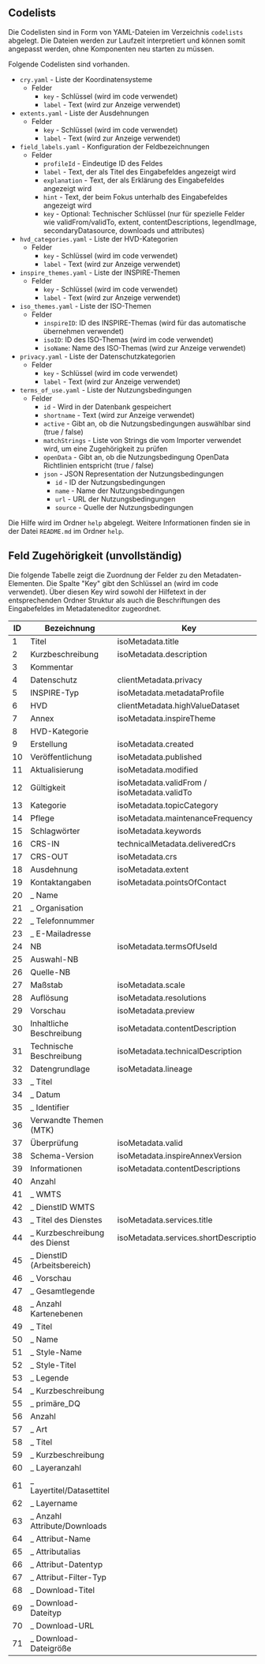## Codelists

Die Codelisten sind in Form von YAML-Dateien im Verzeichnis `codelists` abgelegt. Die Dateien werden zur Laufzeit interpretiert und können somit angepasst werden, ohne Komponenten neu starten zu müssen.

Folgende Codelisten sind vorhanden.

- `cry.yaml` - Liste der Koordinatensysteme
  - Felder
    - `key` - Schlüssel (wird im code verwendet)
    - `label` - Text (wird zur Anzeige verwendet)
- `extents.yaml` - Liste der Ausdehnungen
  - Felder
    - `key` - Schlüssel (wird im code verwendet)
    - `label` - Text (wird zur Anzeige verwendet)
- `field_labels.yaml` - Konfiguration der Feldbezeichnungen
  - Felder
    - `profileId` - Eindeutige ID des Feldes
    - `label` - Text, der als Titel des Eingabefeldes angezeigt wird
    - `explanation` - Text, der als Erklärung des Eingabefeldes angezeigt wird
    - `hint` - Text, der beim Fokus unterhalb des Eingabefeldes angezeigt wird
    - `key` - Optional: Technischer Schlüssel (nur für spezielle Felder wie validFrom/validTo, extent, contentDescriptions, legendImage, secondaryDatasource, downloads und attributes)
- `hvd_categories.yaml` - Liste der HVD-Kategorien
  - Felder
    - `key` - Schlüssel (wird im code verwendet)
    - `label` - Text (wird zur Anzeige verwendet)
- `inspire_themes.yaml` - Liste der INSPIRE-Themen
  - Felder
    - `key` - Schlüssel (wird im code verwendet)
    - `label` - Text (wird zur Anzeige verwendet)
- `iso_themes.yaml` - Liste der ISO-Themen
  - Felder
    - `inspireID`: ID des INSPIRE-Themas (wird für das automatische übernehmen verwendet)
    - `isoID`: ID des ISO-Themas (wird im code verwendet)
    - `isoName`: Name des ISO-Themas (wird zur Anzeige verwendet)
- `privacy.yaml` - Liste der Datenschutzkategorien
  - Felder
    - `key` - Schlüssel (wird im code verwendet)
    - `label` - Text (wird zur Anzeige verwendet)
- `terms_of_use.yaml` - Liste der Nutzungsbedingungen
  - Felder
    - `id` - Wird in der Datenbank gespeichert
    - `shortname` - Text (wird zur Anzeige verwendet)
    - `active` - Gibt an, ob die Nutzungsbedingungen auswählbar sind (true / false)
    - `matchStrings` - Liste von Strings die vom Importer verwendet wird, um eine Zugehörigkeit zu prüfen
    - `openData` - Gibt an, ob die Nutzungsbedingung OpenData Richtlinien entspricht (true / false)
    - `json` - JSON Representation der Nutzungsbedingungen
      - `id` - ID der Nutzungsbedingungen
      - `name` - Name der Nutzungsbedingungen
      - `url` - URL der Nutzungsbedingungen
      - `source` - Quelle der Nutzungsbedingungen

Die Hilfe wird im Ordner `help` abgelegt. Weitere Informationen finden sie in der Datei `README.md` im Ordner `help`.

## Feld Zugehörigkeit (unvollständig)

Die folgende Tabelle zeigt die Zuordnung der Felder zu den Metadaten-Elementen. Die Spalte "Key" gibt den Schlüssel an (wird im code verwendet). Über diesen Key wird sowohl der
Hilfetext in der entsprechenden Ordner Struktur als auch die Beschriftungen des Eingabefeldes im Metadateneditor zugeordnet.

| ID  | Bezeichnung                    | Key                                         |
| --- | ------------------------------ | ------------------------------------------- |
| 1   | Titel                          | isoMetadata.title                           |
| 2   | Kurzbeschreibung               | isoMetadata.description                     |
| 3   | Kommentar                      |                                             |
| 4   | Datenschutz                    | clientMetadata.privacy                      |
| 5   | INSPIRE-Typ                    | isoMetadata.metadataProfile                 |
| 6   | HVD                            | clientMetadata.highValueDataset             |
| 7   | Annex                          | isoMetadata.inspireTheme                    |
| 8   | HVD-Kategorie                  |                                             |
| 9   | Erstellung                     | isoMetadata.created                         |
| 10  | Veröffentlichung               | isoMetadata.published                       |
| 11  | Aktualisierung                 | isoMetadata.modified                        |
| 12  | Gültigkeit                     | isoMetadata.validFrom / isoMetadata.validTo |
| 13  | Kategorie                      | isoMetadata.topicCategory                   |
| 14  | Pflege                         | isoMetadata.maintenanceFrequency            |
| 15  | Schlagwörter                   | isoMetadata.keywords                        |
| 16  | CRS-IN                         | technicalMetadata.deliveredCrs              |
| 17  | CRS-OUT                        | isoMetadata.crs                             |
| 18  | Ausdehnung                     | isoMetadata.extent                          |
| 19  | Kontaktangaben                 | isoMetadata.pointsOfContact                 |
| 20  | \_ Name                        |                                             |
| 21  | \_ Organisation                |                                             |
| 22  | \_ Telefonnummer               |                                             |
| 23  | \_ E-Mailadresse               |                                             |
| 24  | NB                             | isoMetadata.termsOfUseId                    |
| 25  | Auswahl-NB                     |                                             |
| 26  | Quelle-NB                      |                                             |
| 27  | Maßstab                        | isoMetadata.scale                           |
| 28  | Auflösung                      | isoMetadata.resolutions                     |
| 29  | Vorschau                       | isoMetadata.preview                         |
| 30  | Inhaltliche Beschreibung       | isoMetadata.contentDescription              |
| 31  | Technische Beschreibung        | isoMetadata.technicalDescription            |
| 32  | Datengrundlage                 | isoMetadata.lineage                         |
| 33  | \_ Titel                       |                                             |
| 34  | \_ Datum                       |                                             |
| 35  | \_ Identifier                  |                                             |
| 36  | Verwandte Themen (MTK)         |                                             |
| 37  | Überprüfung                    | isoMetadata.valid                           |
| 38  | Schema-Version                 | isoMetadata.inspireAnnexVersion             |
| 39  | Informationen                  | isoMetadata.contentDescriptions             |
| 40  | Anzahl                         |                                             |
| 41  | \_ WMTS                        |                                             |
| 42  | \_ DienstID WMTS               |                                             |
| 43  | \_ Titel des Dienstes          | isoMetadata.services.title                  |
| 44  | \_ Kurzbeschreibung des Dienst | isoMetadata.services.shortDescription       |
| 45  | \_ DienstID (Arbeitsbereich)   |                                             |
| 46  | \_ Vorschau                    |                                             |
| 47  | \_ Gesamtlegende               |                                             |
| 48  | \_ Anzahl Kartenebenen         |                                             |
| 49  | \_ Titel                       |                                             |
| 50  | \_ Name                        |                                             |
| 51  | \_ Style-Name                  |                                             |
| 52  | \_ Style-Titel                 |                                             |
| 53  | \_ Legende                     |                                             |
| 54  | \_ Kurzbeschreibung            |                                             |
| 55  | \_ primäre_DQ                  |                                             |
| 56  | Anzahl                         |                                             |
| 57  | \_ Art                         |                                             |
| 58  | \_ Titel                       |                                             |
| 59  | \_ Kurzbeschreibung            |                                             |
| 60  | \_ Layeranzahl                 |                                             |
| 61  | \_ Layertitel/Datasettitel     |                                             |
| 62  | \_ Layername                   |                                             |
| 63  | \_ Anzahl Attribute/Downloads  |                                             |
| 64  | \_ Attribut-Name               |                                             |
| 65  | \_ Attributalias               |                                             |
| 66  | \_ Attribut-Datentyp           |                                             |
| 67  | \_ Attribut-Filter-Typ         |                                             |
| 68  | \_ Download-Titel              |                                             |
| 69  | \_ Download-Dateityp           |                                             |
| 70  | \_ Download-URL                |                                             |
| 71  | \_ Download-Dateigröße         |                                             |
